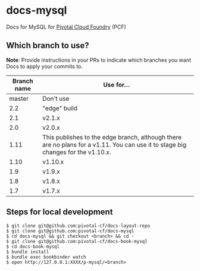 docs-mysql
==========

Docs for MySQL for [Pivotal Cloud Foundry](https://network.pivotal.io/products/pivotal-cf) (PCF)

## Which branch to use?

**Note**: Provide instructions in your PRs to indicate which branches you want Docs to apply your commits to. 

| Branch name | Use for… |
|-------------| ------|
| master      | Don't use|
| 2.2         | "edge" build | 
| 2.1         | v2.1.x | 
| 2.0         | v2.0.x |
| 1.11        | This publishes to the edge branch, although there are no plans for a v1.11. You can use it to stage big changes for the v1.10.x. |
| 1.10        | v1.10.x |
| 1.9         | v1.9.x |
| 1.8         | v1.8.x |
| 1.7         | v1.7.x |

## Steps for local development
```
$ git clone git@github.com:pivotal-cf/docs-layout-repo 
$ git clone git@github.com:pivotal-cf/docs-mysql
$ cd docs-mysql && git checkout <branch> && cd -
$ git clone git@github.com:pivotal-cf/docs-book-mysql
$ cd docs-book-mysql
$ bundle install
$ bundle exec bookbinder watch
$ open http://127.0.0.1:XXXX/p-mysql/<branch>
```
